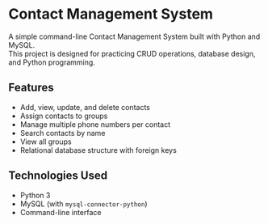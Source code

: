 # Contact Management System

A simple command-line Contact Management System built with Python and MySQL.  
This project is designed for practicing CRUD operations, database design, and Python programming.

## Features

- Add, view, update, and delete contacts
- Assign contacts to groups
- Manage multiple phone numbers per contact
- Search contacts by name
- View all groups
- Relational database structure with foreign keys

## Technologies Used

- Python 3
- MySQL (with `mysql-connector-python`)
- Command-line interface



